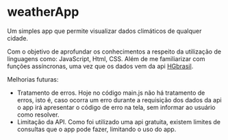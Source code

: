 # weatherApp
Um simples app que permite visualizar dados climáticos de qualquer cidade.

Com o objetivo de aprofundar os conhecimentos a respeito da utilização de linguagens como: JavaScript, Html, CSS.
Além de me familiarizar com funções assíncronas, uma vez que os dados vem da api <a href="https://hgbrasil.com">HGbrasil</a>. 

Melhorias futuras:
 - Tratamento de erros.
     Hoje no código main.js não há tratamento de erros, isto é, caso ocorra um erro durante a requisição dos dados da api o app irá apresentar o código de erro na tela, sem informar ao usuário como resolver.
 - Limitação da API.
     Como foi utilizado uma api gratuita, existem limites de consultas que o app pode fazer, limitando o uso do app.
